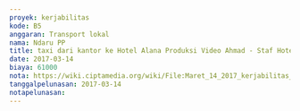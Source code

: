 ```yaml
---
proyek: kerjabilitas
kode: B5
anggaran: Transport lokal
nama: Ndaru PP
title: taxi dari kantor ke Hotel Alana Produksi Video Ahmad - Staf Hotel Alana
date: 2017-03-14
biaya: 61000
nota: https://wiki.ciptamedia.org/wiki/File:Maret_14_2017_kerjabilitas_B5_taksi_kantor_ke_alana_ndaru.jpg
tanggalpelunasan: 2017-03-14
notapelunasan:
---
```

